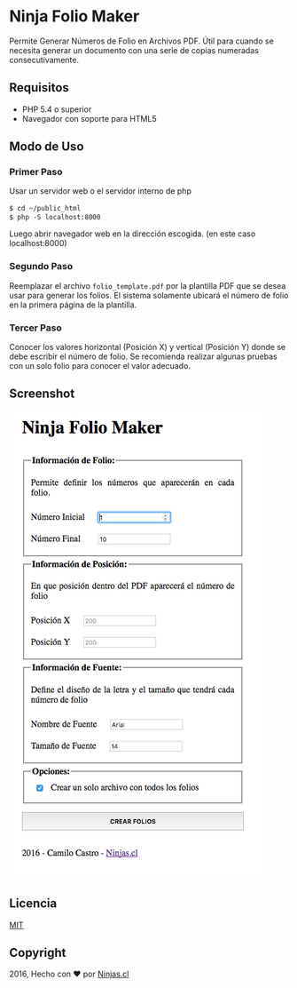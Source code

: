 # Ninja Folio Maker
Permite Generar Números de Folio en Archivos PDF. Útil para cuando se necesita generar un documento con una serie de copias numeradas consecutivamente.

## Requisitos
- PHP 5.4 o superior
- Navegador con soporte para HTML5

## Modo de Uso

### Primer Paso
Usar un servidor web o el servidor interno de php

```
$ cd ~/public_html
$ php -S localhost:8000
```
Luego abrir navegador web en la dirección escogida. (en este caso localhost:8000)

### Segundo Paso
Reemplazar el archivo `folio_template.pdf` por la plantilla PDF que se desea usar para generar los folios. El sistema solamente ubicará el número de folio en la primera página de la plantilla.

### Tercer Paso
Conocer los valores horizontal (Posición X) y vertical (Posición Y) donde se debe escribir el número de folio. Se recomienda realizar algunas pruebas con un solo folio para conocer el valor adecuado.


## Screenshot

![Imagen](screenshot.png)

## Licencia
[MIT](LICENSE)

## Copyright
2016, Hecho con &#9829; por [Ninjas.cl](http://ninjas.cl)
